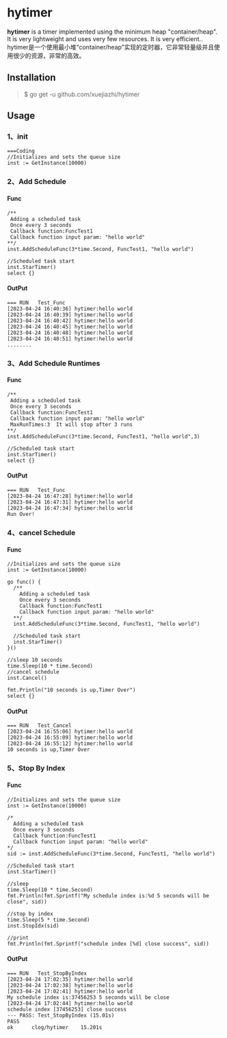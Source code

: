 # hytimer
**hytimer**  is a timer implemented using the minimum heap "container/heap". It is very lightweight and uses very few resources. It is very efficient..
hytimer是一个使用最小堆“container/heap”实现的定时器，它非常轻量级并且使用很少的资源，非常的高效。
## Installation
> $ go get -u github.com/xuejiazhi/hytimer

## Usage
### 1、init
```
===Coding
//Initializes and sets the queue size
inst := GetInstance(10000) 
```
### 2、Add Schedule 
#### Func
```
/**
 Adding a scheduled task
 Once every 3 seconds
 Callback function:FuncTest1
 Callback function input param: "hello world" 
**/
inst.AddScheduleFunc(3*time.Second, FuncTest1, "hello world")

//Scheduled task start
inst.StarTimer()
select {}
```

#### OutPut
```
=== RUN   Test_Func
[2023-04-24 16:40:36] hytimer:hello world
[2023-04-24 16:40:39] hytimer:hello world
[2023-04-24 16:40:42] hytimer:hello world
[2023-04-24 16:40:45] hytimer:hello world
[2023-04-24 16:40:48] hytimer:hello world
[2023-04-24 16:40:51] hytimer:hello world
........
```
### 3、Add Schedule Runtimes
#### Func
```
/**
 Adding a scheduled task
 Once every 3 seconds
 Callback function:FuncTest1
 Callback function input param: "hello world" 
 MaxRunTimes:3  It will stop after 3 runs 
**/
inst.AddScheduleFunc(3*time.Second, FuncTest1, "hello world",3)

//Scheduled task start
inst.StarTimer()
select {}
```

#### OutPut
```
=== RUN   Test_Func
[2023-04-24 16:47:28] hytimer:hello world
[2023-04-24 16:47:31] hytimer:hello world
[2023-04-24 16:47:34] hytimer:hello world
Run Over!
```
### 4、cancel Schedule
#### Func
```
//Initializes and sets the queue size
inst := GetInstance(10000)

go func() {
  /**
    Adding a scheduled task
    Once every 3 seconds
    Callback function:FuncTest1
    Callback function input param: "hello world"
  **/
  inst.AddScheduleFunc(3*time.Second, FuncTest1, "hello world")
  
  //Scheduled task start
  inst.StarTimer()
}()

//sleep 10 seconds
time.Sleep(10 * time.Second)
//cancel schedule
inst.Cancel()

fmt.Println("10 seconds is up,Timer Over")
select {}
```

#### OutPut
```
=== RUN   Test_Cancel
[2023-04-24 16:55:06] hytimer:hello world
[2023-04-24 16:55:09] hytimer:hello world
[2023-04-24 16:55:12] hytimer:hello world
10 seconds is up,Timer Over
```
### 5、Stop By Index
#### Func
```
//Initializes and sets the queue size
inst := GetInstance(10000)

/*
  Adding a scheduled task
  Once every 3 seconds
  Callback function:FuncTest1
  Callback function input param: "hello world"
*/
sid := inst.AddScheduleFunc(3*time.Second, FuncTest1, "hello world")

//Scheduled task start
inst.StarTimer()
	
//sleep
time.Sleep(10 * time.Second)
fmt.Println(fmt.Sprintf("My schedule index is:%d 5 seconds will be close", sid))

//stop by index
time.Sleep(5 * time.Second)
inst.StopIdx(sid)

//print
fmt.Println(fmt.Sprintf("schedule index [%d] close success", sid))
```
#### OutPut
```
=== RUN   Test_StopByIndex
[2023-04-24 17:02:35] hytimer:hello world
[2023-04-24 17:02:38] hytimer:hello world
[2023-04-24 17:02:41] hytimer:hello world
My schedule index is:37456253 5 seconds will be close
[2023-04-24 17:02:44] hytimer:hello world
schedule index [37456253] close success
--- PASS: Test_StopByIndex (15.01s)
PASS
ok  	clog/hytimer	15.201s
```
